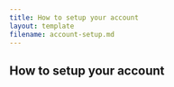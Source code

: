 ```yaml
---
title: How to setup your account
layout: template
filename: account-setup.md
--- 
```


## How to setup your account

